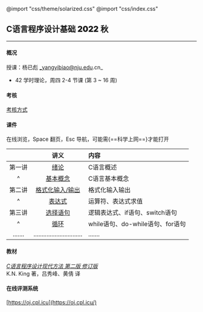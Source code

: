 @import "css/theme/solarized.css"
@import "css/index.css"

## C语言程序设计基础 <span style="font-weight:900">2022</span> 秋

---

#### 概况

授课：杨已彪 _yangyibiao@nju.edu.cn_

- 42 学时理论，周四 2-4 节课 (第 3 ~ 16 周)

<div class="top-2"></div>

#### 考核

[考核方式](http://docs.cpl.icu/#/hw?id=%e8%af%84%e4%bb%b7%e6%8c%87%e6%a0%87)

#### 课件

在线浏览，Space 翻页，Esc 导航，可能需{==科学上网==}才能打开

<div class="threelines outline head-highlight">

|        |              讲义                | 内容                                                |
| :----: | :----------------------------:  | :-------------------------------------------------- |
| 第一讲  | [绪论](slides/01.html)           | C语言概述     |
|   ^    | [基本概念](slides/02.html)       | C语言基本概念 |
| 第二讲  | [格式化输入/输出](slides/03.html) | 格式化输入输出     |
|   ^    | [表达式](slides/04.html)         | 运算符、表达式求值       |
| 第三讲  | [选择语句](slides/05.html)        | 逻辑表达式、if语句、switch语句   |
| ^  | [循环](slides/06.html)           | while语句、do-while语句、for语句                 |
| .......| .............................. | .......|

</div>

<!-- | 第五讲  | [基本类型](slides/07.html)        | 整数/浮点/字符类型、类型转换 |
|   ^    | [数组](slides/08.html)           | 一维数组、多维数组、变长数组 |
| 第六讲  | [函数](slides/09.html)           | 函数定义/调用、函数声明、实际参数、return语句 |
| 第七讲  | [程序结构](slides/10.html)        |  |
| 第八讲  | [指针](slides/11.html)           |  |
| 第九讲  | [指针与数组](slides/12.html)           | |
| 第十讲  | [字符串](slides/13.html)           |  |
| 第十一讲  | [预处理器](slides/14.html)      |  | -->
<!-- | 第九讲  | [结构、联合和枚举](slides/.html)           | 1. 一维数组、多维数组、变长数组 |
|   ^    |   [函数](slides/09.html)      | 2. 函数定义/调用、函数声明、实际参数、return语句 |
| 第十讲  | [数组](slides/08.html)           | 1. 一维数组、多维数组、变长数组 |
|   ^    |   [函数](slides/09.html)      | 2. 函数定义/调用、函数声明、实际参数、return语句 |
| 第十一讲  | [数组](slides/08.html)           | 1. 一维数组、多维数组、变长数组 |
|   ^    |   [函数](slides/09.html)      | 2. 函数定义/调用、函数声明、实际参数、return语句 |
| 第十二讲  | [数组](slides/08.html)           | 1. 一维数组、多维数组、变长数组 |
|   ^    |   [函数](slides/09.html)      | 2. 函数定义/调用、函数声明、实际参数、return语句 |
| 第十三讲  | [数组](slides/08.html)           | 1. 一维数组、多维数组、变长数组 |
|   ^    |   [函数](slides/09.html)      | 2. 函数定义/调用、函数声明、实际参数、return语句 |
| 第十四讲  | [数组](slides/08.html)           | 1. 一维数组、多维数组、变长数组 |
|   ^    |   [函数](slides/09.html)      | 2. 函数定义/调用、函数声明、实际参数、return语句 | -->

#### 教材

[_C语言程序设计现代方法 第二版 修订版_](book/.pdf) <br>K.N. King 著，吕秀峰、黄倩 译

#### 在线评测系统

[https://oj.cpl.icu](https://oj.cpl.icu/)
